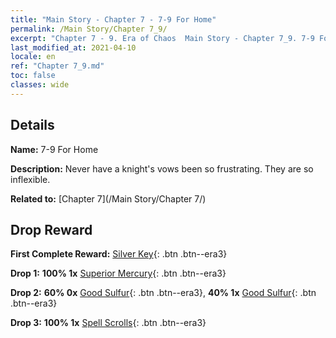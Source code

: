 ```yaml
---
title: "Main Story - Chapter 7 - 7-9 For Home"
permalink: /Main Story/Chapter 7_9/
excerpt: "Chapter 7 - 9. Era of Chaos  Main Story - Chapter 7_9. 7-9 For Home"
last_modified_at: 2021-04-10
locale: en
ref: "Chapter 7_9.md"
toc: false
classes: wide
---
```


## Details

 **Name:** 7-9 For Home

 **Description:** Never have a knight's vows been so frustrating. They are so inflexible.

 **Related to:** [Chapter 7](/Main Story/Chapter 7/)

## Drop Reward

 **First Complete Reward:** [Silver Key](/Items/con_693/){: .btn .btn--era3}

 **Drop 1:** **100% 1x** [Superior Mercury](/Items/mat_21/){: .btn .btn--era3}

 **Drop 2:** **60% 0x** [Good Sulfur](/Items/mat_15/){: .btn .btn--era3}, **40% 1x** [Good Sulfur](/Items/mat_15/){: .btn .btn--era3}

 **Drop 3:** **100% 1x** [Spell Scrolls](/Items/con_694/){: .btn .btn--era3}

